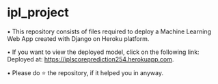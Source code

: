 # ipl_project

• This repository consists of files required to deploy a Machine Learning Web App created with Django on Heroku platform.

• If you want to view the deployed model, click on the following link:
Deployed at: https://iplscoreprediction254.herokuapp.com.

• Please do ⭐ the repository, if it helped you in anyway.
